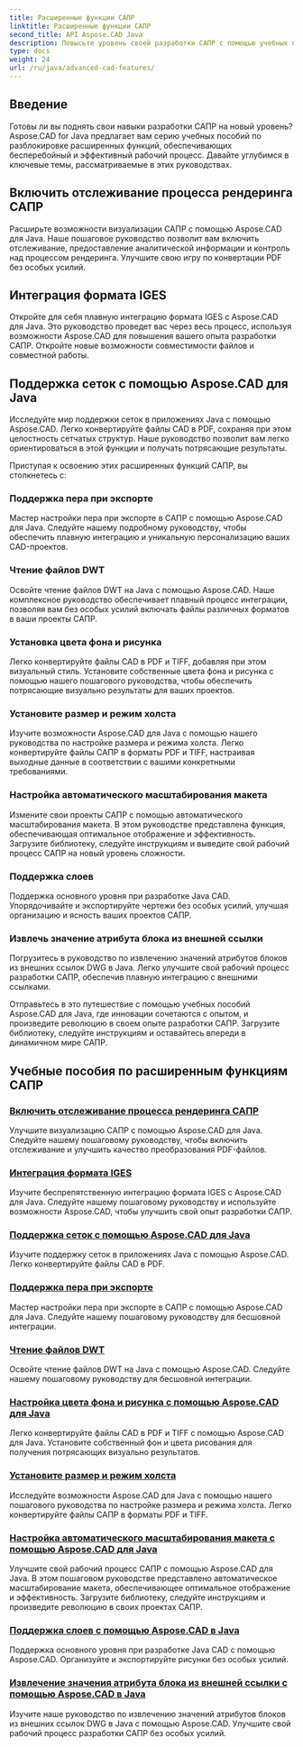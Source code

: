 ```yaml
---
title: Расширенные функции САПР
linktitle: Расширенные функции САПР
second_title: API Aspose.CAD Java
description: Повысьте уровень своей разработки САПР с помощью учебных пособий Aspose.CAD для Java. Узнайте, как включать отслеживание, интегрировать формат IGES, поддерживать мастер-сетки, настраивать экспорт перьев, читать файлы DWT и многое другое.
type: docs
weight: 24
url: /ru/java/advanced-cad-features/
---
```


## Введение

Готовы ли вы поднять свои навыки разработки САПР на новый уровень? Aspose.CAD for Java предлагает вам серию учебных пособий по разблокировке расширенных функций, обеспечивающих бесперебойный и эффективный рабочий процесс. Давайте углубимся в ключевые темы, рассматриваемые в этих руководствах.

## Включить отслеживание процесса рендеринга САПР
Расширьте возможности визуализации САПР с помощью Aspose.CAD для Java. Наше пошаговое руководство позволит вам включить отслеживание, предоставление аналитической информации и контроль над процессом рендеринга. Улучшите свою игру по конвертации PDF без особых усилий.

## Интеграция формата IGES
Откройте для себя плавную интеграцию формата IGES с Aspose.CAD для Java. Это руководство проведет вас через весь процесс, используя возможности Aspose.CAD для повышения вашего опыта разработки САПР. Откройте новые возможности совместимости файлов и совместной работы.

## Поддержка сеток с помощью Aspose.CAD для Java
Исследуйте мир поддержки сеток в приложениях Java с помощью Aspose.CAD. Легко конвертируйте файлы CAD в PDF, сохраняя при этом целостность сетчатых структур. Наше руководство позволит вам легко ориентироваться в этой функции и получать потрясающие результаты.

Приступая к освоению этих расширенных функций САПР, вы столкнетесь с:

### Поддержка пера при экспорте
Мастер настройки пера при экспорте в САПР с помощью Aspose.CAD для Java. Следуйте нашему подробному руководству, чтобы обеспечить плавную интеграцию и уникальную персонализацию ваших CAD-проектов.

### Чтение файлов DWT
Освойте чтение файлов DWT на Java с помощью Aspose.CAD. Наше комплексное руководство обеспечивает плавный процесс интеграции, позволяя вам без особых усилий включать файлы различных форматов в ваши проекты САПР.

### Установка цвета фона и рисунка
Легко конвертируйте файлы CAD в PDF и TIFF, добавляя при этом визуальный стиль. Установите собственные цвета фона и рисунка с помощью нашего пошагового руководства, чтобы обеспечить потрясающие визуально результаты для ваших проектов.

### Установите размер и режим холста
Изучите возможности Aspose.CAD для Java с помощью нашего руководства по настройке размера и режима холста. Легко конвертируйте файлы САПР в форматы PDF и TIFF, настраивая выходные данные в соответствии с вашими конкретными требованиями.

### Настройка автоматического масштабирования макета
Измените свои проекты САПР с помощью автоматического масштабирования макета. В этом руководстве представлена функция, обеспечивающая оптимальное отображение и эффективность. Загрузите библиотеку, следуйте инструкциям и выведите свой рабочий процесс САПР на новый уровень сложности.

### Поддержка слоев
Поддержка основного уровня при разработке Java CAD. Упорядочивайте и экспортируйте чертежи без особых усилий, улучшая организацию и ясность ваших проектов САПР.

### Извлечь значение атрибута блока из внешней ссылки
Погрузитесь в руководство по извлечению значений атрибутов блоков из внешних ссылок DWG в Java. Легко улучшите свой рабочий процесс разработки САПР, обеспечив плавную интеграцию с внешними ссылками.

Отправьтесь в это путешествие с помощью учебных пособий Aspose.CAD для Java, где инновации сочетаются с опытом, и произведите революцию в своем опыте разработки САПР. Загрузите библиотеку, следуйте инструкциям и оставайтесь впереди в динамичном мире САПР.
## Учебные пособия по расширенным функциям САПР
### [Включить отслеживание процесса рендеринга САПР](./enable-tracking-for-cad-rendering-process/)
Улучшите визуализацию САПР с помощью Aspose.CAD для Java. Следуйте нашему пошаговому руководству, чтобы включить отслеживание и улучшить качество преобразования PDF-файлов.
### [Интеграция формата IGES](./integrate-iges-format/)
Изучите беспрепятственную интеграцию формата IGES с Aspose.CAD для Java. Следуйте нашему пошаговому руководству и используйте возможности Aspose.CAD, чтобы улучшить свой опыт разработки САПР.
### [Поддержка сеток с помощью Aspose.CAD для Java](./mesh-support-in-cad/)
Изучите поддержку сеток в приложениях Java с помощью Aspose.CAD. Легко конвертируйте файлы CAD в PDF. 
### [Поддержка пера при экспорте](./pen-support-in-export/)
Мастер настройки пера при экспорте в САПР с помощью Aspose.CAD для Java. Следуйте нашему пошаговому руководству для бесшовной интеграции.
### [Чтение файлов DWT](./reading-dwt-files/)
Освойте чтение файлов DWT на Java с помощью Aspose.CAD. Следуйте нашему пошаговому руководству для бесшовной интеграции.
### [Настройка цвета фона и рисунка с помощью Aspose.CAD для Java](./setting-background-and-drawing-color/)
Легко конвертируйте файлы CAD в PDF и TIFF с помощью Aspose.CAD для Java. Установите собственный фон и цвета рисования для получения потрясающих визуально результатов.
### [Установите размер и режим холста](./set-canvas-size-and-mode/)
Исследуйте возможности Aspose.CAD для Java с помощью нашего пошагового руководства по настройке размера и режима холста. Легко конвертируйте файлы САПР в форматы PDF и TIFF.
### [Настройка автоматического масштабирования макета с помощью Aspose.CAD для Java](./setting-auto-layout-scaling/)
Улучшите свой рабочий процесс САПР с помощью Aspose.CAD для Java. В этом пошаговом руководстве представлено автоматическое масштабирование макета, обеспечивающее оптимальное отображение и эффективность. Загрузите библиотеку, следуйте инструкциям и произведите революцию в своих проектах САПР.
### [Поддержка слоев с помощью Aspose.CAD в Java](./support-of-layers-in-cad/)
Поддержка основного уровня при разработке Java CAD с помощью Aspose.CAD. Организуйте и экспортируйте рисунки без особых усилий.
### [Извлечение значения атрибута блока из внешней ссылки с помощью Aspose.CAD в Java](./extract-block-attribute-value/)
Изучите наше руководство по извлечению значений атрибутов блоков из внешних ссылок DWG в Java с помощью Aspose.CAD. Улучшите свой рабочий процесс разработки САПР без особых усилий.